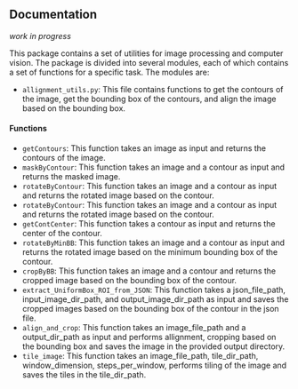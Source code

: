 ## Documentation

*work in progress*

This package contains a set of utilities for image processing and computer vision. The package is divided into several modules, each of which contains a set of functions for a specific task. The modules are:

- `allignment_utils.py`: This file contains functions to get the contours of the image, get the bounding box of the contours, and align the image based on the bounding box.

#### Functions

- `getContours`: This function takes an image as input and returns the contours of the image.
- `maskByContour`: This function takes an image and a contour as input and returns the masked image.
- `rotateByContour`: This function takes an image and a contour as input and returns the rotated image based on the contour.
- `rotateByContour`: This function takes an image and a contour as input and returns the rotated image based on the contour.
- `getContCenter`: This function takes a contour as input and returns the center of the contour.
- `rotateByMinBB`: This function takes an image and a contour as input and returns the rotated image based on the minimum bounding box of the contour.
- `cropByBB`: This function takes an image and a contour and returns the cropped image based on the bounding box of the contour.
- `extract_UniformBox_ROI_from_JSON`: This function takes a json_file_path, input_image_dir_path, and output_image_dir_path as input and saves the cropped images based on the bounding box of the contour in the json file.
- `align_and_crop`: This function takes an image_file_path and a output_dir_path as input and performs allignment, cropping based on the bounding box and saves the image in the provided output directory.
- `tile_image`: This function takes an image_file_path, tile_dir_path, window_dimension, steps_per_window, performs tiling of the image and saves the tiles in the tile_dir_path.
